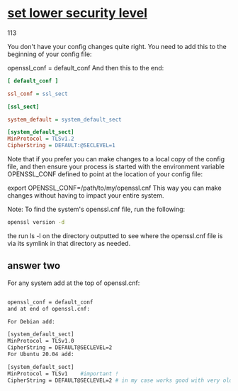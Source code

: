 # **[set lower security level](https://askubuntu.com/questions/1233186/ubuntu-20-04-how-to-set-lower-ssl-security-level)**

113

You don't have your config changes quite right. You need to add this to the beginning of your config file:

openssl_conf = default_conf
And then this to the end:

```ini
[ default_conf ]

ssl_conf = ssl_sect

[ssl_sect]

system_default = system_default_sect

[system_default_sect]
MinProtocol = TLSv1.2
CipherString = DEFAULT:@SECLEVEL=1
```

Note that if you prefer you can make changes to a local copy of the config file, and then ensure your process is started with the environment variable OPENSSL_CONF defined to point at the location of your config file:

export OPENSSL_CONF=/path/to/my/openssl.cnf
This way you can make changes without having to impact your entire system.

Note: To find the system's openssl.cnf file, run the following:

```bash
openssl version -d
```

the run ls -l on the directory outputted to see where the openssl.cnf file is via its symlink in that directory as needed.

## answer two

For any system add at the top of openssl.cnf:

```bash

openssl_conf = default_conf
and at end of openssl.cnf:

For Debian add:

[system_default_sect]
MinProtocol = TLSv1.0
CipherString = DEFAULT@SECLEVEL=2
For Ubuntu 20.04 add:

[system_default_sect]
MinProtocol = TLSv1    #important !
CipherString = DEFAULT@SECLEVEL=2 # in my case works good with very old software
```
